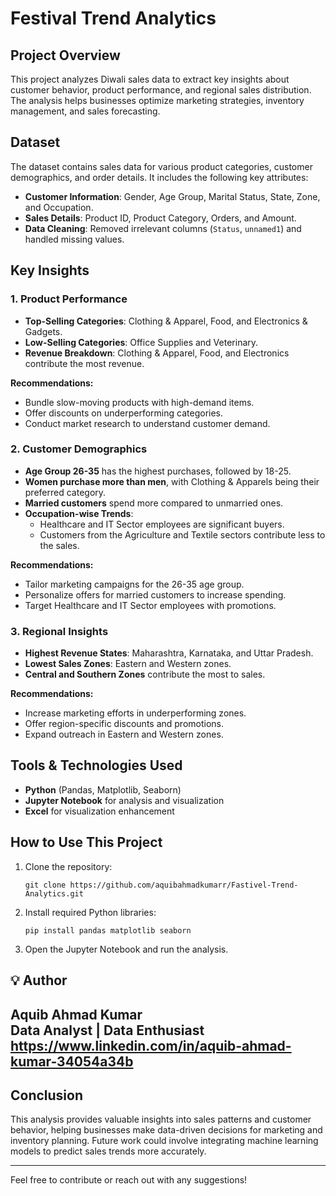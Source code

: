 # Festival Trend Analytics

## Project Overview
This project analyzes Diwali sales data to extract key insights about customer behavior, product performance, and regional sales distribution. The analysis helps businesses optimize marketing strategies, inventory management, and sales forecasting.

## Dataset
The dataset contains sales data for various product categories, customer demographics, and order details. It includes the following key attributes:
- **Customer Information**: Gender, Age Group, Marital Status, State, Zone, and Occupation.
- **Sales Details**: Product ID, Product Category, Orders, and Amount.
- **Data Cleaning**: Removed irrelevant columns (`Status`, `unnamed1`) and handled missing values.

## Key Insights
### 1. Product Performance
- **Top-Selling Categories**: Clothing & Apparel, Food, and Electronics & Gadgets.
- **Low-Selling Categories**: Office Supplies and Veterinary.
- **Revenue Breakdown**: Clothing & Apparel, Food, and Electronics contribute the most revenue.

**Recommendations:**
- Bundle slow-moving products with high-demand items.
- Offer discounts on underperforming categories.
- Conduct market research to understand customer demand.

### 2. Customer Demographics
- **Age Group 26-35** has the highest purchases, followed by 18-25.
- **Women purchase more than men**, with Clothing & Apparels being their preferred category.
- **Married customers** spend more compared to unmarried ones.
- **Occupation-wise Trends**:
  - Healthcare and IT Sector employees are significant buyers.
  - Customers from the Agriculture and Textile sectors contribute less to the sales.

**Recommendations:**
- Tailor marketing campaigns for the 26-35 age group.
- Personalize offers for married customers to increase spending.
- Target Healthcare and IT Sector employees with promotions.

### 3. Regional Insights
- **Highest Revenue States**: Maharashtra, Karnataka, and Uttar Pradesh.
- **Lowest Sales Zones**: Eastern and Western zones.
- **Central and Southern Zones** contribute the most to sales.

**Recommendations:**
- Increase marketing efforts in underperforming zones.
- Offer region-specific discounts and promotions.
- Expand outreach in Eastern and Western zones.


## Tools & Technologies Used
- **Python** (Pandas, Matplotlib, Seaborn)
- **Jupyter Notebook** for analysis and visualization
- **Excel** for visualization enhancement

## How to Use This Project
1. Clone the repository:
   ```
   git clone https://github.com/aquibahmadkumarr/Fastivel-Trend-Analytics.git
   ```
2. Install required Python libraries:
   ```
   pip install pandas matplotlib seaborn
   ```
3. Open the Jupyter Notebook and run the analysis.
   
## 💡 Author
**Aquib Ahmad Kumar**  
Data Analyst | Data Enthusiast  
https://www.linkedin.com/in/aquib-ahmad-kumar-34054a34b
---

## Conclusion
This analysis provides valuable insights into sales patterns and customer behavior, helping businesses make data-driven decisions for marketing and inventory planning. Future work could involve integrating machine learning models to predict sales trends more accurately.

---
Feel free to contribute or reach out with any suggestions!

